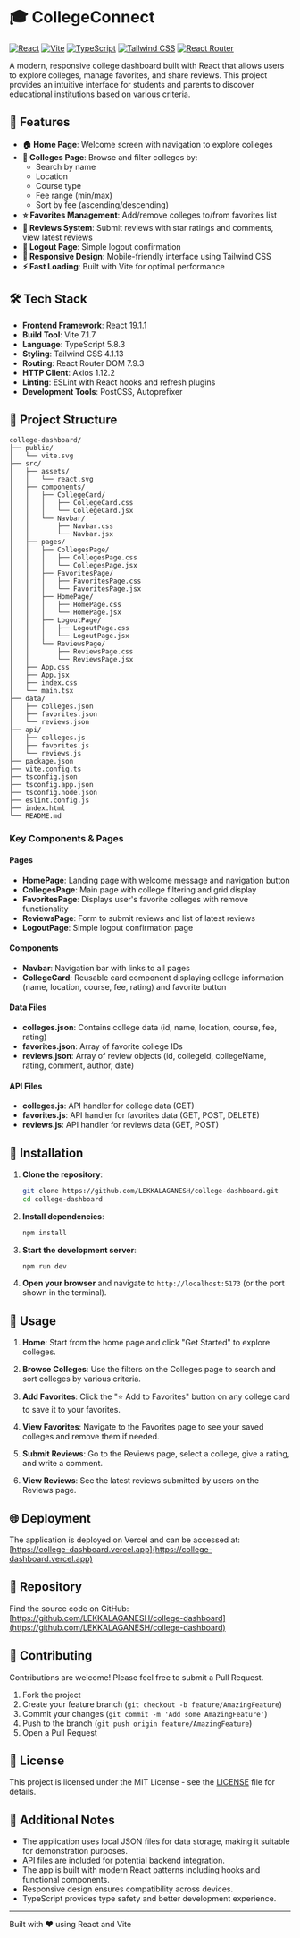 # 🎓 CollegeConnect

[![React](https://img.shields.io/badge/React-19.1.1-blue.svg)](https://reactjs.org/)
[![Vite](https://img.shields.io/badge/Vite-7.1.7-646CFF.svg)](https://vitejs.dev/)
[![TypeScript](https://img.shields.io/badge/TypeScript-5.8.3-3178C6.svg)](https://www.typescriptlang.org/)
[![Tailwind CSS](https://img.shields.io/badge/Tailwind_CSS-4.1.13-38B2AC.svg)](https://tailwindcss.com/)
[![React Router](https://img.shields.io/badge/React_Router-7.9.3-CA4245.svg)](https://reactrouter.com/)

A modern, responsive college dashboard built with React that allows users to explore colleges, manage favorites, and share reviews. This project provides an intuitive interface for students and parents to discover educational institutions based on various criteria.

## 🌟 Features

- **🏠 Home Page**: Welcome screen with navigation to explore colleges
- **🏫 Colleges Page**: Browse and filter colleges by:
  - Search by name
  - Location
  - Course type
  - Fee range (min/max)
  - Sort by fee (ascending/descending)
- **⭐ Favorites Management**: Add/remove colleges to/from favorites list
- **📝 Reviews System**: Submit reviews with star ratings and comments, view latest reviews
- **🚪 Logout Page**: Simple logout confirmation
- **📱 Responsive Design**: Mobile-friendly interface using Tailwind CSS
- **⚡ Fast Loading**: Built with Vite for optimal performance

## 🛠️ Tech Stack

- **Frontend Framework**: React 19.1.1
- **Build Tool**: Vite 7.1.7
- **Language**: TypeScript 5.8.3
- **Styling**: Tailwind CSS 4.1.13
- **Routing**: React Router DOM 7.9.3
- **HTTP Client**: Axios 1.12.2
- **Linting**: ESLint with React hooks and refresh plugins
- **Development Tools**: PostCSS, Autoprefixer

## 📁 Project Structure

```
college-dashboard/
├── public/
│   └── vite.svg
├── src/
│   ├── assets/
│   │   └── react.svg
│   ├── components/
│   │   ├── CollegeCard/
│   │   │   ├── CollegeCard.css
│   │   │   └── CollegeCard.jsx
│   │   └── Navbar/
│   │       ├── Navbar.css
│   │       └── Navbar.jsx
│   ├── pages/
│   │   ├── CollegesPage/
│   │   │   ├── CollegesPage.css
│   │   │   └── CollegesPage.jsx
│   │   ├── FavoritesPage/
│   │   │   ├── FavoritesPage.css
│   │   │   └── FavoritesPage.jsx
│   │   ├── HomePage/
│   │   │   ├── HomePage.css
│   │   │   └── HomePage.jsx
│   │   ├── LogoutPage/
│   │   │   ├── LogoutPage.css
│   │   │   └── LogoutPage.jsx
│   │   └── ReviewsPage/
│   │       ├── ReviewsPage.css
│   │       └── ReviewsPage.jsx
│   ├── App.css
│   ├── App.jsx
│   ├── index.css
│   └── main.tsx
├── data/
│   ├── colleges.json
│   ├── favorites.json
│   └── reviews.json
├── api/
│   ├── colleges.js
│   ├── favorites.js
│   └── reviews.js
├── package.json
├── vite.config.ts
├── tsconfig.json
├── tsconfig.app.json
├── tsconfig.node.json
├── eslint.config.js
├── index.html
└── README.md
```

### Key Components & Pages

#### Pages
- **HomePage**: Landing page with welcome message and navigation button
- **CollegesPage**: Main page with college filtering and grid display
- **FavoritesPage**: Displays user's favorite colleges with remove functionality
- **ReviewsPage**: Form to submit reviews and list of latest reviews
- **LogoutPage**: Simple logout confirmation page

#### Components
- **Navbar**: Navigation bar with links to all pages
- **CollegeCard**: Reusable card component displaying college information (name, location, course, fee, rating) and favorite button

#### Data Files
- **colleges.json**: Contains college data (id, name, location, course, fee, rating)
- **favorites.json**: Array of favorite college IDs
- **reviews.json**: Array of review objects (id, collegeId, collegeName, rating, comment, author, date)

#### API Files
- **colleges.js**: API handler for college data (GET)
- **favorites.js**: API handler for favorites data (GET, POST, DELETE)
- **reviews.js**: API handler for reviews data (GET, POST)

## 🚀 Installation

1. **Clone the repository**:
   ```bash
   git clone https://github.com/LEKKALAGANESH/college-dashboard.git
   cd college-dashboard
   ```

2. **Install dependencies**:
   ```bash
   npm install
   ```

3. **Start the development server**:
   ```bash
   npm run dev
   ```

4. **Open your browser** and navigate to `http://localhost:5173` (or the port shown in the terminal).

## 📖 Usage

1. **Home**: Start from the home page and click "Get Started" to explore colleges.

2. **Browse Colleges**: Use the filters on the Colleges page to search and sort colleges by various criteria.

3. **Add Favorites**: Click the "⭐ Add to Favorites" button on any college card to save it to your favorites.

4. **View Favorites**: Navigate to the Favorites page to see your saved colleges and remove them if needed.

5. **Submit Reviews**: Go to the Reviews page, select a college, give a rating, and write a comment.

6. **View Reviews**: See the latest reviews submitted by users on the Reviews page.

## 🌐 Deployment

The application is deployed on Vercel and can be accessed at: [https://college-dashboard.vercel.app](https://college-dashboard.vercel.app)

## 📂 Repository

Find the source code on GitHub: [https://github.com/LEKKALAGANESH/college-dashboard](https://github.com/LEKKALAGANESH/college-dashboard)

## 🤝 Contributing

Contributions are welcome! Please feel free to submit a Pull Request.

1. Fork the project
2. Create your feature branch (`git checkout -b feature/AmazingFeature`)
3. Commit your changes (`git commit -m 'Add some AmazingFeature'`)
4. Push to the branch (`git push origin feature/AmazingFeature`)
5. Open a Pull Request

## 📄 License

This project is licensed under the MIT License - see the [LICENSE](LICENSE) file for details.

## 📝 Additional Notes

- The application uses local JSON files for data storage, making it suitable for demonstration purposes.
- API files are included for potential backend integration.
- The app is built with modern React patterns including hooks and functional components.
- Responsive design ensures compatibility across devices.
- TypeScript provides type safety and better development experience.

---

Built with ❤️ using React and Vite
